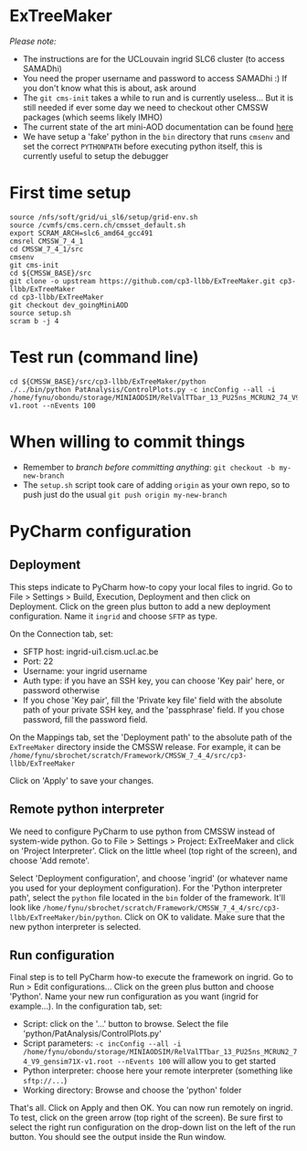 ExTreeMaker
===========

*Please note:*
* The instructions are for the UCLouvain ingrid SLC6 cluster (to access SAMADhi)
* You need the proper username and password to access SAMADhi :) If you don't know what this is about, ask around
* The `git cms-init` takes a while to run and is currently useless... But it is still needed if ever some day we need to checkout other CMSSW packages (which seems likely IMHO)
* The current state of the art mini-AOD documentation can be found [here](https://twiki.cern.ch/twiki/bin/view/CMSPublic/WorkBookMiniAOD2015)
* We have setup a 'fake' python in the `bin` directory that runs `cmsenv` and set the correct `PYTHONPATH` before executing python itself, this is currently useful to setup the debugger

# First time setup

 ```
 source /nfs/soft/grid/ui_sl6/setup/grid-env.sh
 source /cvmfs/cms.cern.ch/cmsset_default.sh
 export SCRAM_ARCH=slc6_amd64_gcc491
 cmsrel CMSSW_7_4_1
 cd CMSSW_7_4_1/src
 cmsenv
 git cms-init
 cd ${CMSSW_BASE}/src 
 git clone -o upstream https://github.com/cp3-llbb/ExTreeMaker.git cp3-llbb/ExTreeMaker
 cd cp3-llbb/ExTreeMaker
 git checkout dev_goingMiniAOD
 source setup.sh
 scram b -j 4
 ```
# Test run (command line)

 ```
 cd ${CMSSW_BASE}/src/cp3-llbb/ExTreeMaker/python
 ./../bin/python PatAnalysis/ControlPlots.py -c incConfig --all -i /home/fynu/obondu/storage/MINIAODSIM/RelValTTbar_13_PU25ns_MCRUN2_74_V9_gensim71X-v1.root --nEvents 100
 ```
 
# When willing to commit things
  * Remember to *branch before committing anything*: ```git checkout -b my-new-branch```
  * The ```setup.sh``` script took care of adding ```origin``` as your own repo, so to push just do the usual ```git push origin my-new-branch```


# PyCharm configuration

## Deployment

This steps indicate to PyCharm how-to copy your local files to ingrid. Go to File > Settings > Build, Execution, Deployment
and then click on Deployment. Click on the green plus button to add a new deployment configuration. Name it ``ingrid`` and choose ``SFTP`` as type.

On the Connection tab, set:

* SFTP host: ingrid-ui1.cism.ucl.ac.be
* Port: 22
* Username: your ingrid username
* Auth type: if you have an SSH key, you can choose 'Key pair' here, or password otherwise
* If you chose 'Key pair', fill the 'Private key file' field with the absolute path of your private SSH key, and the 'passphrase' field. If you chose password, fill the password field.

On the Mappings tab, set the 'Deployment path' to the absolute path of the ``ExTreeMaker`` directory inside the CMSSW release. For example, it can be ``/home/fynu/sbrochet/scratch/Framework/CMSSW_7_4_4/src/cp3-llbb/ExTreeMaker``

Click on 'Apply' to save your changes.

## Remote python interpreter

We need to configure PyCharm to use python from CMSSW instead of system-wide python. Go to File > Settings > Project: ExTreeMaker and click on 'Project Interpreter'. Click on the little wheel (top right of the screen), and choose 'Add remote'.

Select 'Deployment configuration', and choose 'ingrid' (or whatever name you used for your deployment configuration). For the 'Python interpreter path', select the ``python`` file located in the ``bin`` folder of the framework. It'll look like ``/home/fynu/sbrochet/scratch/Framework/CMSSW_7_4_4/src/cp3-llbb/ExTreeMaker/bin/python``. Click on OK to validate. Make sure that the new python interpreter is selected.

## Run configuration

Final step is to tell PyCharm how-to execute the framework on ingrid. Go to Run > Edit configurations... Click on the green plus button and choose 'Python'. Name your new run configuration as you want (ingrid for example...). In the configuration tab, set:

* Script: click on the '...' button to browse. Select the file 'python/PatAnalysis/ControlPlots.py'
* Script parameters: ``-c incConfig --all -i /home/fynu/obondu/storage/MINIAODSIM/RelValTTbar_13_PU25ns_MCRUN2_74_V9_gensim71X-v1.root --nEvents 100`` will allow you to get started
* Python interpreter: choose here your remote interpreter (something like ``sftp://...``)
* Working directory: Browse and choose the 'python' folder

That's all. Click on Apply and then OK. You can now run remotely on ingrid. To test, click on the green arrow (top right of the screen). Be sure first to select the right run configuration on the drop-down list on the left of the run button. You should see the output inside the Run window.
